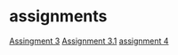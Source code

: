 # assignments

[Assingment 3](https://github.com/Juliandeleeuw/assignments/blob/master/assignment3%20(3).ipynb)
[Assignment 3.1](https://github.com/Juliandeleeuw/assignments/blob/master/assignment3.ipynb)
[assignment 4](https://github.com/Juliandeleeuw/assignments/blob/master/assignment4%20(1).ipynb)


